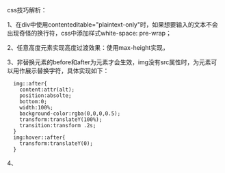 css技巧解析：

1、在div中使用contenteditable="plaintext-only"时，如果想要输入的文本不会出现奇怪的换行符，css中添加样式white-space: pre-wrap；

2、任意高度元素实现高度过渡效果：使用max-height实现，

3、非替换元素的before和after为元素才会生效，img没有src属性时，为元素可以用作展示替换字符，具体实现如下：

```
  img::after{
    content:attr(alt);
    position:absolte;
    bottom:0;
    width:100%;
    background-color:rgba(0,0,0,0.5);
    transform:translateY(100%);
    transition:transform .2s;
  }
  img:hover::after{
    transform:translateY(0);
  }
``` 
 4、
